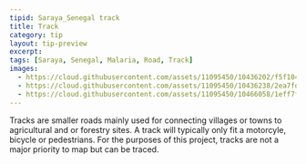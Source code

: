 ```yaml
---
tipid: Saraya_Senegal track
title: Track
category: tip
layout: tip-preview
excerpt:
tags: [Saraya, Senegal, Malaria, Road, Track]
images:
  - https://cloud.githubusercontent.com/assets/11095450/10436202/f5f10406-70f2-11e5-91e6-582a41f6dadd.png
  - https://cloud.githubusercontent.com/assets/11095450/10436238/2ea7fdcc-70f3-11e5-8228-00556b420fd3.png
  - https://cloud.githubusercontent.com/assets/11095450/10466058/1eff7f80-71c0-11e5-8a67-cbda3a788404.jpg
---
```


Tracks are smaller roads mainly used for connecting villages or towns to agricultural and or forestry sites. A track will typically only fit a motorcyle, bicycle or pedestrians. For the purposes of this project, tracks are not a major priority to map but can be traced. 
